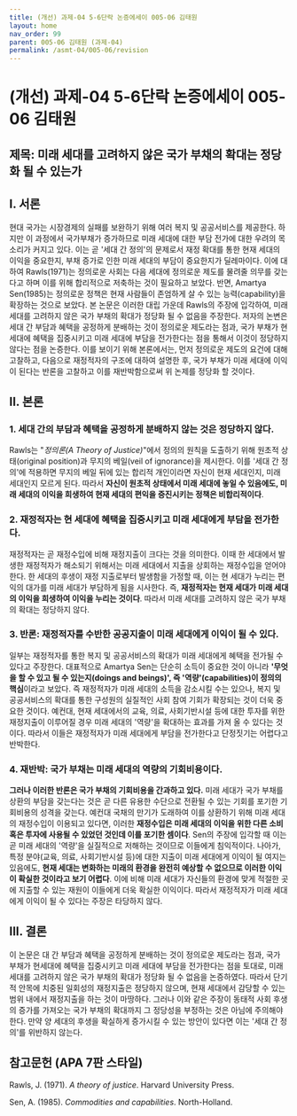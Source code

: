 ```yaml
---
title: (개선) 과제-04 5-6단락 논증에세이 005-06 김태원
layout: home
nav_order: 99
parent: 005-06 김태원 (과제-04)
permalink: /asmt-04/005-06/revision
---
```


# (개선) 과제-04 5-6단락 논증에세이 005-06 김태원 

## 제목: 미래 세대를 고려하지 않은 국가 부채의 확대는 정당화 될 수 있는가

## I. 서론

현대 국가는 시장경제의 실패를 보완하기 위해 여러 복지 및 공공서비스를 제공한다. 하지만 이 과정에서 국가부채가 증가하므로 미래 세대에 대한 부담 전가에 대한 우려의 목소리가 커지고 있다. 이는 곧 '세대 간 정의'의 문제로서 재정 확대를 통한 현재 세대의 이익을 중요한지, 부채 증가로 인한 미래 세대의 부담이 중요한지가 딜레마이다. 이에 대하여 Rawls(1971)는 정의로운 사회는 다음 세대에 정의로운 제도를 물려줄 의무를 갖는다고 하며 이를 위해 합리적으로 저축하는 것이 필요하고 보았다. 반면, Amartya Sen(1985)는 정의로운 정책은 현재 사람들이 존엄하게 살 수 있는 능력(capability)을 확장하는 것으로 보았다. 본 논문은 이러한 대립 가운데 Rawls의 주장에 입각하여, 미래 세대를 고려하지 않은 국가 부채의 확대가 정당화 될 수 없음을 주장한다. 저자의 논변은 세대 간 부담과 혜택을 공정하게 분배하는 것이 정의로운 제도라는 점과, 국가 부채가 현세대에 혜택을 집중시키고 미래 세대에 부담을 전가한다는 점을 통해서 이것이 정당하지 않다는 점을 논증한다. 이를 보이기 위해 본론에서는, 먼저 정의로운 제도의 요건에 대해 고찰하고, 다음으로 재정적자의 구조에 대하여 설명한 후, 국가 부채가 미래 세대에 이익이 된다는 반론을 고찰하고 이를 재반박함으로써 위 논제를 정당화 할 것이다.

## II. 본론

### 1. 세대 간의 부담과 혜택을 공정하게 분배하지 않는 것은 정당하지 않다.

Rawls는 "*정의론(A Theory of Justice)*"에서 정의의 원칙을 도출하기 위해 원초적 상태(original position)과 무지의 베일(veil of ignorance)을 제시한다. 이를 '세대 간 정의'에 적용하면 무지의 베일 뒤에 있는 합리적 개인이라면 자신이 현재 세대인지, 미래 세대인지 모르게 된다. 따라서 **자신이 원초적 상태에서 미래 세대에 놓일 수 있음에도, 미래 세대의 이익을 희생하여 현재 세대의 편익을 증진시키는 정책은 비합리적이다**. 

### 2. 재정적자는 현 세대에 혜택을 집중시키고 미래 세대에게 부담을 전가한다.

재정적자는 곧 재정수입에 비해 재정지출이 크다는 것을 의미한다. 이때 한 세대에서 발생한 재정적자가 해소되기 위해서는 미래 세대에서 지출을 상회하는 재정수입을 얻어야 한다. 한 세대의 후생이 재정 지출로부터 발생함을 가정할 때, 이는 현 세대가 누리는 편익의 대가를 미래 세대가 부담하게 됨을 시사한다. 즉, **재정적자는 현재 세대가 미래 세대의 이익을 희생하여 이익을 누리는 것이다**. 따라서 미래 세대를 고려하지 않은 국가 부채의 확대는 정당하지 않다.

### 3. 반론: 재정적자를 수반한 공공지출이 미래 세대에게 이익이 될 수 있다.

일부는 재정적자를 통한 복지 및 공공서비스의 확대가 미래 세대에게 혜택을 전가될 수 있다고 주장한다. 대표적으로 Amartya Sen는 단순히 소득이 중요한 것이 아니라 **'무엇을 할 수 있고 될 수 있는지(doings and beings)', 즉 '역량'(capabilities)이 정의의 핵심**이라고 보았다. 즉 재정적자가 미래 세대의 소득을 감소시킬 수는 있으나, 복지 및 공공서비스의 확대를 통한 구성원의 실질적인 사회 참여 기회가 확장되는 것이 더욱 중요한 것이다. 예컨대, 현재 세대에서의 교육, 의료, 사회기반시설 등에 대한 투자를 위한 재정지출이 이루어질 경우 미래 세대의 '역량'을 확대하는 효과를 가져 올 수 있다는 것이다. 따라서 이들은 재정적자가 미래 세대에게 부담을 전가한다고 단정짓기는 어렵다고 반박한다.

### 4. 재반박: 국가 부채는 미래 세대의 역량의 기회비용이다.

**그러나 이러한 반론은 국가 부채의 기회비용을 간과하고 있다.** 미래 세대가 국가 부채를 상환의 부담을 갖는다는 것은 곧 다른 유용한 수단으로 전환될 수 있는 기회를 포기한 기회비용의 성격을 갖는다. 예컨대 국채의 만기가 도래하여 이를 상환하기 위해 미래 세대의 재정수입이 이용되고 있다면, 이러한 **재정수입은 미래 세대의 이익을 위한 다른 소비 혹은 투자에 사용될 수 있었던 것인데 이를 포기한 셈이다**. Sen의 주장에 입각할 때 이는 곧 미래 세대의 '역량'을 실질적으로 저해하는 것이므로 이들에게 침익적이다. 나아가, 특정 분야(교육, 의료, 사회기반시설 등)에 대한 지출이 미래 세대에게 이익이 될 여지는 있음에도, **현재 세대는 변화하는 미래의 환경을 완전히 예상할 수 없으므로 이러한 이익이 확실한 것이라고 보기 어렵다**. 이에 비해 미래 세대가 자신들의 환경에 맞게 적절한 곳에 지출할 수 있는 재원이 이들에게 더욱 확실한 이익이다. 따라서 재정적자가 미래 세대에게 이익이 될 수 있다는 주장은 타당하지 않다.

## III. 결론

이 논문은 대 간 부담과 혜택을 공정하게 분배하는 것이 정의로운 제도라는 점과, 국가 부채가 현세대에 혜택을 집중시키고 미래 세대에 부담을 전가한다는 점을 토대로, 미래 세대를 고려하지 않은 국가 부채의 확대가 정당화 될 수 없음을 논증하였다. 따라서 단기적 안목에 치중된 일회성의 재정지출은 정당하지 않으며, 현재 세대에서 감당할 수 있는 범위 내에서 재정지출을 하는 것이 마땅하다. 그러나 이와 같은 주장이 동태적 사회 후생의 증가를 가져오는 국가 부채의 확대까지 그 정당성을 부정하는 것은 아님에 주의해야 한다. 만약 양 세대의 후생을 확실하게 증가시킬 수 있는 방안이 있다면 이는 '세대 간 정의'를 위반하지 않는다.

## 참고문헌 (APA 7판 스타일)

Rawls, J. (1971). _A theory of justice_. Harvard University Press.

Sen, A. (1985). _Commodities and capabilities_. North-Holland.
